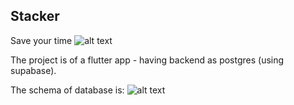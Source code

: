 ## Stacker
Save your time
![alt text]('https://github.com/sommye-ctr/stacker/blob/main/Stacker%20(1).png')


The project is of a flutter app - having backend as postgres (using supabase).


The schema of database is:
![alt text]('https://imgur.com/oOKYyMi')
